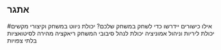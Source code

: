 

## אתגר
#אילו כישורים יידרשו כדי לשחק במשחק שלכם?
יכולת ניווט במשחק וקיצורי מקשים
יכולת ליריות וניהול אמוניציה
יכולת לנהל סיבובי המשחק
ריאקציה מהירה לסיטואציות בלתי צפויות
